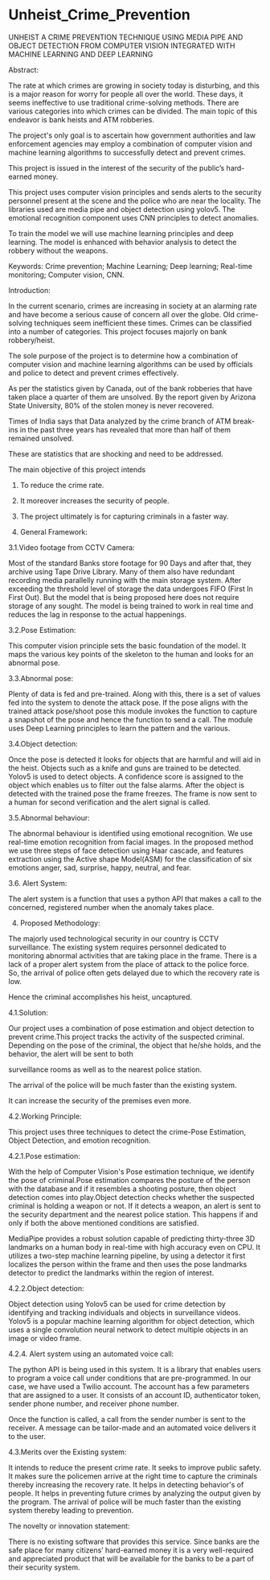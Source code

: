 # Unheist_Crime_Prevention
UNHEIST 
 A CRIME PREVENTION TECHNIQUE USING MEDIA PIPE AND OBJECT DETECTION FROM COMPUTER VISION INTEGRATED WITH MACHINE LEARNING AND DEEP LEARNING 

 Abstract: 

The rate at which crimes are growing in society today is disturbing, and this is a major reason for worry for people all over the world. These days, it seems ineffective to use traditional crime-solving methods. There are various categories into which crimes can be divided. The main topic of this endeavor is bank heists and ATM robberies. 

The project's only goal is to ascertain how government authorities and law enforcement agencies may employ a combination of computer vision and machine learning algorithms to successfully detect and prevent crimes. 

This project is issued in the interest of the security of the public’s hard-earned money. 

This project uses computer vision principles and sends alerts to the security personnel present at the scene and the police who are near the locality. The libraries used are media pipe and object detection using yolov5. The emotional recognition component uses CNN principles to detect anomalies.  

To train the model we will use machine learning principles and deep learning. The model is enhanced with behavior analysis to detect the robbery without the weapons. 

Keywords:  Crime prevention; Machine Learning; Deep learning; Real-time monitoring; Computer vision, CNN.  


Introduction: 

In the current scenario, crimes are increasing in society at an alarming rate and have become a serious cause of concern all over the globe.​ Old crime-solving techniques seem inefficient these times. Crimes can be classified into a number of categories. This project focuses majorly on bank robbery/heist. ​ 

The sole purpose of the project is to determine how a combination of computer vision and machine learning algorithms can be used by officials and police to detect and prevent crimes effectively.​ 

As per the statistics given by Canada, out of the bank robberies that have taken place a quarter of them are unsolved. By the report given by Arizona State University, 80% of the stolen money is never recovered. 

Times of India says that Data analyzed by the crime branch of ATM break-ins in the past three years has revealed that more than half of them remained unsolved. 

These are statistics that are shocking and need to be addressed.  

The main objective of this project intends 

1. To reduce the crime rate.​  

2. It moreover increases the security of people.  

3. The project ultimately is for capturing criminals in a faster way.​

3. General Framework: 

  3.1.Video footage from CCTV Camera: 

  Most of the standard Banks store footage for 90 Days and after that, they archive using Tape Drive Library. Many of them also have redundant recording media parallelly running with the main storage system. After exceeding the threshold level of storage the data undergoes FIFO (First In First Out). But the model that is being proposed here does not require storage of any sought. The model is being trained to work in real time and reduces the lag in response to the actual happenings. 

  3.2.Pose Estimation:  

  This computer vision principle sets the basic foundation of the model. It maps the various key points of the skeleton to the human and looks for an abnormal pose.   

  3.3.Abnormal pose:  

  Plenty of data is fed and pre-trained. Along with this, there is a set of values fed into the system to denote the attack pose. If the pose aligns with the trained attack pose/shoot pose this module invokes the function to capture a snapshot of the pose and hence the function to send a call. The module uses Deep Learning principles to learn the pattern and the various. 

  3.4.Object detection:   

Once the pose is detected it looks for objects that are harmful and will aid in the heist. Objects such as a knife and guns are trained to be detected. Yolov5 is used to detect objects. A confidence score is assigned to the object which enables us to filter out the false alarms. After the object is detected with the trained pose the frame freezes. The frame is now sent to a human for second verification and the alert signal is called. 
 

  3.5.Abnormal behaviour: 

The abnormal behaviour is identified using emotional recognition. We use real-time emotion recognition from facial images. In the proposed method we use three steps of face detection using Haar cascade, and features extraction using the Active shape Model(ASM) for the classification of six emotions anger, sad, surprise, happy, neutral, and fear. 

  3.6. Alert System: 

The alert system is a function that uses a python API that makes a call to the concerned, registered number when the anomaly takes place. 

4.  Proposed Methodology: 

The majorly used technological security in our country is CCTV surveillance.​ The existing system requires personnel dedicated to monitoring abnormal activities that are taking place in the frame. There is a lack of a proper alert system from the place of attack to the police force. So, the arrival of police often gets delayed due to which the recovery rate is low. 

Hence the criminal accomplishes his heist, uncaptured. 

  4.1.Solution: 

Our project uses a combination of pose estimation and object detection to prevent crime.​This project tracks the activity of the suspected criminal. Depending on the pose of the criminal, the object that he/she holds, and the behavior, the alert will be sent to both  

surveillance rooms as well as to the nearest police station.  

The arrival of the police will be much faster than the existing system. 

​It can increase the security of the premises even more. 

  4.2.Working Principle: 

  This project uses three techniques to detect the crime-Pose Estimation​, Object Detection, and emotion recognition. 

   4.2.1.Pose estimation: 

 With the help of Computer Vision's Pose estimation technique, we identify the pose of criminal.​Pose estimation compares the posture of the person with the database and if it resembles a shooting posture, then object detection comes into play.​Object detection checks whether the suspected criminal is holding a weapon or not.​ If it detects a weapon, an alert is sent to the security department and the nearest police station. This happens if and only if both the above mentioned conditions are satisfied.

 MediaPipe provides a robust solution capable of predicting thirty-three 3D landmarks on a human body in real-time with high accuracy even on CPU. It utilizes a two-step machine learning pipeline, by using a detector it first localizes the person within the frame and then uses the pose landmarks detector to predict the landmarks within the region of interest. 

  4.2.2.Object detection: 

Object detection using Yolov5 can be used for crime detection by identifying and tracking individuals and objects in surveillance videos. Yolov5 is a popular machine learning algorithm for object detection, which uses a single convolution neural network to detect multiple objects in an image or video frame. 

4.2.4. Alert system using an automated voice call: 

The python API is being used in this system. It is a library that enables users to program a voice call under conditions that are pre-programmed. In our case, we have used a Twilio account. The account has a few parameters that are assigned to a user. It consists of an account ID, authenticator token, sender phone number, and receiver phone number. 

Once the function is called, a call from the sender number is sent to the receiver. A message can be tailor-made and an automated voice delivers it to the user. 

4.3.Merits over the Existing system: 

It intends to reduce the present crime rate.​ It seeks to improve public safety. It makes sure the policemen arrive at the right time to capture the criminals thereby increasing the recovery rate. It helps in detecting behavior's of people. It helps in preventing future crimes by analyzing the output given by the program. The arrival of police will be much faster than the existing system thereby leading to prevention.

The novelty or innovation statement: 

There is no existing software that provides this service. Since banks are the safe place for many citizens’ hard-earned money it is a very well-required and appreciated product that will be available for the banks to be a part of their security system.  
